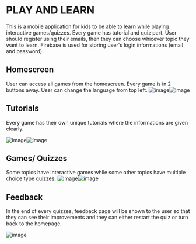 # PLAY AND LEARN
This is a mobile application for kids to be able to learn while playing interactive games/quizzes. Every game has tutorial and quiz part. User should register using their emails, then they can choose whicever topic they want to learn. Firebase is used for storing user's login informations (email and password).
## Homescreen
User can access all games from the homescreen. Every game is in 2 buttons away. User can change the language from top left.
   ![image](https://github.com/user-attachments/assets/38d6f4a2-9177-44be-9f1f-31006d218bb0)![image](https://github.com/user-attachments/assets/4b6d2913-62da-48ec-880f-d574ede4d41d)


## Tutorials
Every game has their own unique tutorials where the informations are given clearly.

![image](https://github.com/user-attachments/assets/c2d58d91-6d71-4084-907c-82994b86fb13)![image](https://github.com/user-attachments/assets/98c53aed-060e-4eef-8eb6-d6e5967b5c3f)



## Games/ Quizzes
Some topics have interactive games while some other topics have multiple choice type quizzes.
![image](https://github.com/user-attachments/assets/31c814d9-f37c-48da-b8f0-6cd46e445bdf)![image](https://github.com/user-attachments/assets/68f827b1-c12e-412d-8921-db6b6827e989)




## Feedback
In the end of every quizzes, feedback page will be shown to the user so that they can see their improvements and they can either restart the quiz or turn back to the homepage.


![image](https://github.com/user-attachments/assets/f701265e-c590-48c0-9286-25d3135ec2fa)

